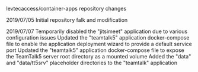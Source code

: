 levtecaccess/container-apps repository changes

2019/07/05
Initial repository falk and modification

2019/07/07
Temporarily disabled the "jitsimeet" application due to various configuration issues
Updated the "teamtalk5" application docker-compose file to enable the application deployment wizard to provide a default service port
Updated the "teamtalk5" application docker-compose file to expose the TeamTalk5 server root directory as a mounted volume
Added the "data" and "data/tt5srv" placeholder directories to the "teamtalk" application

